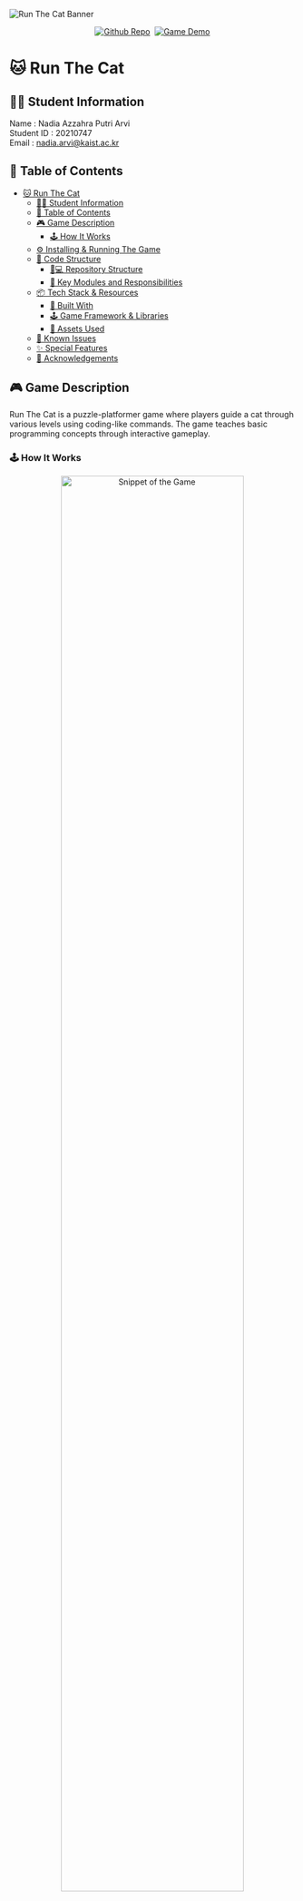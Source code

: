![Run The Cat Banner](public/assets/docs/header.webp)

<div style="display: flex; justify-content: center; align-items: center; gap: 8px;">
  <a href="https://github.com/nadiarvi/run-the-cat">
    <img src="https://img.shields.io/badge/github-repo?logo=github&label=Project%20Repository" alt="Github Repo">
  </a>
  <a href="https://youtu.be/VV65VTHZCwg">
    <img src="https://img.shields.io/badge/YouTube-Game%20Demo-FF0000?logo=youtube&logoColor=white" alt="Game Demo">
  </a>
</div>

# 🐱 Run The Cat 

## 👩‍💻 Student Information
Name : Nadia Azzahra Putri Arvi  
Student ID : 20210747  
Email : nadia.arvi@kaist.ac.kr 

## 📃 Table of Contents
- [🐱 Run The Cat](#-run-the-cat)
  - [👩‍💻 Student Information](#-student-information)
  - [📃 Table of Contents](#-table-of-contents)
  - [🎮 Game Description](#-game-description)
    - [🕹️ How It Works](#️-how-it-works)
  - [⚙️ Installing \& Running The Game](#️-installing--running-the-game)
  - [🔧 Code Structure](#-code-structure)
    - [🐙💻 Repository Structure](#-repository-structure)
    - [🧩 Key Modules and Responsibilities](#-key-modules-and-responsibilities)
  - [📦 Tech Stack \& Resources](#-tech-stack--resources)
    - [🔧 Built With](#-built-with)
    - [🕹️ Game Framework \& Libraries](#️-game-framework--libraries)
    - [🎨 Assets Used](#-assets-used)
  - [🐛 Known Issues](#-known-issues)
  - [✨ Special Features](#-special-features)
  - [🙏 Acknowledgements](#-acknowledgements)



## 🎮 Game Description
Run The Cat is a puzzle-platformer game where players guide a cat through various levels using coding-like commands. The game teaches basic programming concepts through interactive gameplay.

### 🕹️ How It Works
<div align="center">
  <img src="public/assets/docs/game_snippets.png" alt="Snippet of the Game" width="80%"/>
  <p>Figure 1. A snapshot of the game interface showing key UI components.<br>
</div>

In this game, players must:
1. Select commands from the `blocks` panel — only these available blocks can be used.
2. Arrange the selected blocks into a sequence using the `steps` panel.
3. Define macro commands in the `loop` panel to optimize and reduce repetition.
4. Execute the move using the `run` button to guide the cat.
5. Collect keys and reach the flag to complete the level.

## ⚙️ Installing & Running The Game
To play the game, follow these steps:

1. Clone the repository
```bash
git clone https://github.com/nadiarvi/run-the-cat.git
```

2. Navigate to the project directory:
```bash
cd run-the-cat
```

3. Install dependencies and start the game:
```bash
npm install
npm start
```
## 🔧 Code Structure

<div align="center">
  <img src="public/assets/docs/uml.png" alt="Snippet of the Game" width="90%"/>
  <p>Figure 2. UML Diagram and Class Relations<br>
</div>

### 🐙💻 Repository Structure
```bash
run-the-cat/
├── README.md
├── index.html                   # Main HTML file to load the game
├── lib/                         # External libraries (p5.js, SceneManager, etc.)
│   ├── p5.clickable.js          
│   ├── p5.js                    
│   ├── scenemanager.js          
│   └── scenemanager_.js         
├── package.json                 # Project metadata and dependencies
├── public/
│   └── assets/                  # Images, sprites, and other media assets
└── src/                         # Main source code
    ├── components/              # Reusable game components (Cat, Flag, etc.)
    ├── main.js                  # Game entry point
    ├── scenes/                  # Level or scene logic
    ├── style.css                # Styles for the game UI
    └── utils/                   # Utility functions and UI helpers
```

### 🧩 Key Modules and Responsibilities
- index.html: Entry point of the application; initializes canvas and loads all scripts.
- lib/: Contains external libraries such as p5.js, p5.clickable, and p5.SceneManager for rendering, UI, and scene handling.
- public/assets/: Includes all images, sprites, and media used in the game and README visuals.
- src/components/: Contains constructors for individual game elements such as:
  - Cat: Handles player character movement, physics, and animation.
  - Key and Flag: Interactive objects related to level progression.
- src/scenes/: Implements level logic using SceneManager.
- src/utils/: Includes styling helpers, themes, and reusable UI logic.
- main.js: Boots up the game and loads the initial scene.
- style.css: Provides global styling for in-game UI and layout.


## 📦 Tech Stack & Resources

### 🔧 Built With

| Tech | Description |
|------|-------------|
| ![HTML5](https://img.shields.io/badge/HTML5-E34F26?logo=html5&logoColor=white) | Markup structure |
| ![CSS3](https://img.shields.io/badge/CSS3-1572B6?logo=css3&logoColor=white) | Styling and layout |
| ![JavaScript](https://img.shields.io/badge/JavaScript-F7DF1E?logo=javascript&logoColor=black) | Game logic and interactivity |
| ![Node.js](https://img.shields.io/badge/Node.js-339933?logo=node.js&logoColor=white) | Development tooling |

### 🕹️ Game Framework & Libraries

| Library | Purpose |
|---------|---------|
| [![p5.js](https://img.shields.io/badge/p5.js-EA4AAA?logo=p5.js&logoColor=white)](https://p5js.org/) | Core game rendering and animation |
| [p5.SceneManager](https://github.com/mveteanu/p5.SceneManager) | Manage different game scenes and levels |
| [p5.clickable](https://github.com/Lartu/p5.clickable) | Create clickable UI elements (i.e. buttons) |
| [p5.play](https://p5play.org/) | Sprite handling and physics engine |

### 🎨 Assets Used

| Asset | Source & Credits |
|-------|------------------|
| 🐱 **Cat Sprite** | [Free Street Animal Pixel Art Asset Pack](https://craftpix.net/freebies/free-street-animal-pixel-art-asset-pack/?num=1&count=301&sq=cat&pos=4) by [CraftPix.net](https://craftpix.net) |
| 🚩 **Flag Animation** | [Free Flag with Animation](https://ankousse26.itch.io/free-flag-with-animation) by [ankousse26](https://ankousse26.itch.io) |
| 🔑 **Key Sprite** | [FREE Pixel Art Key Pack – Animated](https://karsiori.itch.io/pixel-art-key-pack-animated) by [karsiori](https://karsiori.itch.io) |


## 🐛 Known Issues
- **Restart Bug**  
  After restarting a level, the cat's movement becomes slightly jittery, unlike on a fresh load. This is likely due to the sprite or state not being fully reset. A temporary fix is in place, but it may still cause minor visual glitches.

- **Clickable Background After Completion**  
  When a level is completed and the overlay is displayed, the background remains interactive. This allows players to accidentally trigger cat movement even though the game should not be playable.

- **Sprite Can Move Outside the Frame**  
  When the Cat sprite moves beyond the visible frame, it becomes unresponsive to controls. Currently, there is no boundary-checking logic implemented to prevent the sprite from leaving the playable area.

## ✨ Special Features

_No additional features beyond the core requirements were implemented._

## 🙏 Acknowledgements

All assets and libraries used have been credited in the [📦 Tech Stack & Resources](#-tech-stack--resources) section above. Code examples were referenced from the official documentation of the respective libraries. LLMs were used for debugging assistance.
